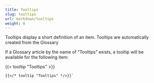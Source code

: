 ```yaml
---
title: Tooltips
slug: tooltips
url: markdown/tooltips
weight: 8
---
```


Tooltips display a short definition of an item. Tooltips are automatically created from the Glossary

If a Glossary article by the name of “Tooltips” exists, a tooltip will be available for the following item:

{{< tooltip "Tooltips" >}}

```md
{{</* tooltip "Tooltips" */>}}`
```
